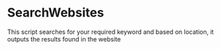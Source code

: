 # SearchWebsites
This script searches for your required keyword and based on location, it outputs the results found in the website
